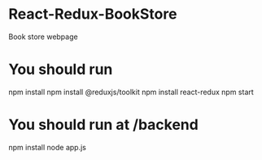 # React-Redux-BookStore
Book store webpage
# You should run
npm install
npm install @reduxjs/toolkit
npm install react-redux
npm start
# You should run at /backend
npm install
node app.js
